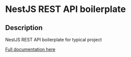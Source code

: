 # NestJS REST API boilerplate

## Description

NestJS REST API boilerplate for typical project

[Full documentation here](/docs/index.md)
